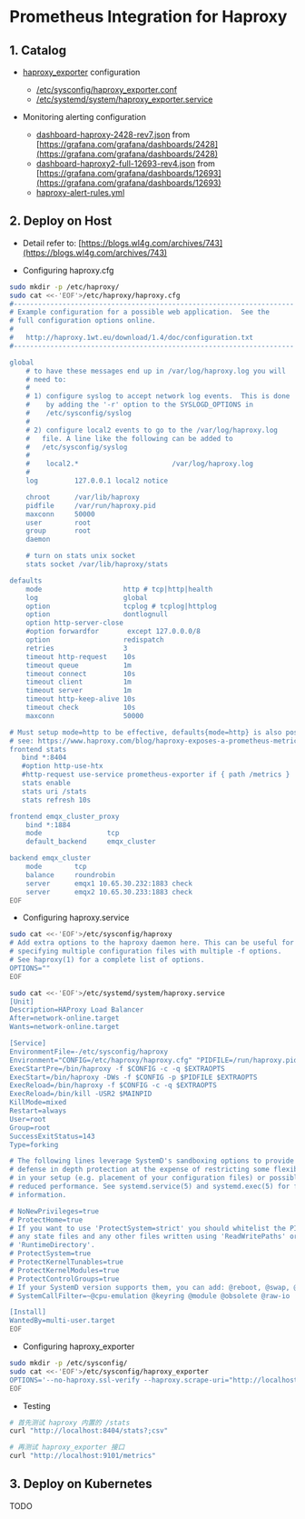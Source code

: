 # Prometheus Integration for Haproxy

## 1. Catalog

- [haproxy_exporter](haproxy_exporter) configuration
  - [/etc/sysconfig/haproxy_exporter.conf](sysconfig/haproxy_exporter.conf)
  - [/etc/systemd/system/haproxy_exporter.service](systemd/haproxy_exporter.service)

- Monitoring alerting configuration
  - [dashboard-haproxy-2428-rev7.json](dashboard-haproxy-2428-rev7.json) from [https://grafana.com/grafana/dashboards/2428](https://grafana.com/grafana/dashboards/2428)
  - [dashboard-haproxy2-full-12693-rev4.json](dashboard-haproxy2-full-12693-rev4.json) from [https://grafana.com/grafana/dashboards/12693](https://grafana.com/grafana/dashboards/12693)
  - [haproxy-alert-rules.yml](haproxy-alert-rules.yml)

## 2. Deploy on Host

- Detail refer to: [https://blogs.wl4g.com/archives/743](https://blogs.wl4g.com/archives/743)

- Configuring haproxy.cfg

```bash
sudo mkdir -p /etc/haproxy/
sudo cat <<-'EOF'>/etc/haproxy/haproxy.cfg
#---------------------------------------------------------------------
# Example configuration for a possible web application.  See the
# full configuration options online.
#
#   http://haproxy.1wt.eu/download/1.4/doc/configuration.txt
#---------------------------------------------------------------------

global
    # to have these messages end up in /var/log/haproxy.log you will
    # need to:
    #
    # 1) configure syslog to accept network log events.  This is done
    #    by adding the '-r' option to the SYSLOGD_OPTIONS in
    #    /etc/sysconfig/syslog
    #
    # 2) configure local2 events to go to the /var/log/haproxy.log
    #   file. A line like the following can be added to
    #   /etc/sysconfig/syslog
    #
    #    local2.*                       /var/log/haproxy.log
    #
    log         127.0.0.1 local2 notice

    chroot      /var/lib/haproxy
    pidfile     /var/run/haproxy.pid
    maxconn     50000
    user        root
    group       root
    daemon

    # turn on stats unix socket
    stats socket /var/lib/haproxy/stats

defaults
    mode                    http # tcp|http|health
    log                     global
    option                  tcplog # tcplog|httplog
    option                  dontlognull
    option http-server-close
    #option forwardfor       except 127.0.0.0/8
    option                  redispatch
    retries                 3
    timeout http-request    10s
    timeout queue           1m
    timeout connect         10s
    timeout client          1m
    timeout server          1m
    timeout http-keep-alive 10s
    timeout check           10s
    maxconn                 50000

# Must setup mode=http to be effective, defaults{mode=http} is also possible.
# see: https://www.haproxy.com/blog/haproxy-exposes-a-prometheus-metrics-endpoint/
frontend stats
   bind *:8404
   #option http-use-htx
   #http-request use-service prometheus-exporter if { path /metrics }
   stats enable
   stats uri /stats
   stats refresh 10s

frontend emqx_cluster_proxy
    bind *:1884
    mode                tcp
    default_backend     emqx_cluster

backend emqx_cluster
    mode        tcp
    balance     roundrobin
    server      emqx1 10.65.30.232:1883 check
    server      emqx2 10.65.30.233:1883 check
EOF
```

- Configuring haproxy.service

```bash
sudo cat <<-'EOF'>/etc/sysconfig/haproxy
# Add extra options to the haproxy daemon here. This can be useful for
# specifying multiple configuration files with multiple -f options.
# See haproxy(1) for a complete list of options.
OPTIONS=""
EOF

sudo cat <<-'EOF'>/etc/systemd/system/haproxy.service 
[Unit]
Description=HAProxy Load Balancer
After=network-online.target
Wants=network-online.target

[Service]
EnvironmentFile=-/etc/sysconfig/haproxy
Environment="CONFIG=/etc/haproxy/haproxy.cfg" "PIDFILE=/run/haproxy.pid" "EXTRAOPTS=-S /run/haproxy-master.sock"
ExecStartPre=/bin/haproxy -f $CONFIG -c -q $EXTRAOPTS
ExecStart=/bin/haproxy -DWs -f $CONFIG -p $PIDFILE $EXTRAOPTS
ExecReload=/bin/haproxy -f $CONFIG -c -q $EXTRAOPTS
ExecReload=/bin/kill -USR2 $MAINPID
KillMode=mixed
Restart=always
User=root
Group=root
SuccessExitStatus=143
Type=forking

# The following lines leverage SystemD's sandboxing options to provide
# defense in depth protection at the expense of restricting some flexibility
# in your setup (e.g. placement of your configuration files) or possibly
# reduced performance. See systemd.service(5) and systemd.exec(5) for further
# information.

# NoNewPrivileges=true
# ProtectHome=true
# If you want to use 'ProtectSystem=strict' you should whitelist the PIDFILE,
# any state files and any other files written using 'ReadWritePaths' or
# 'RuntimeDirectory'.
# ProtectSystem=true
# ProtectKernelTunables=true
# ProtectKernelModules=true
# ProtectControlGroups=true
# If your SystemD version supports them, you can add: @reboot, @swap, @sync
# SystemCallFilter=~@cpu-emulation @keyring @module @obsolete @raw-io

[Install]
WantedBy=multi-user.target
EOF
```

- Configuring haproxy_exporter

```bash
sudo mkdir -p /etc/sysconfig/
sudo cat <<-'EOF'>/etc/sysconfig/haproxy_exporter
OPTIONS='--no-haproxy.ssl-verify --haproxy.scrape-uri="http://localhost:8404/stats?stats;csv"'
EOF
```

- Testing

```bash
# 首先测试 haproxy 内置的 /stats
curl "http://localhost:8404/stats?;csv"

# 再测试 haproxy_exporter 接口
curl "http://localhost:9101/metrics"
```

## 3. Deploy on Kubernetes

TODO
